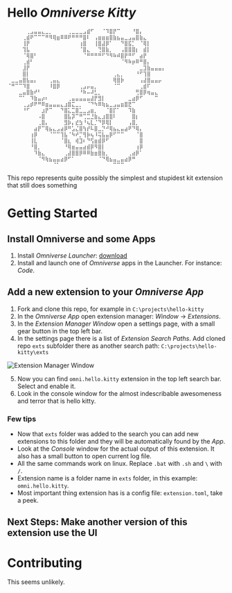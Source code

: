 # Hello *Omniverse Kitty* 

```
⠀⠀⠀⠀⠀⢀⣠⣤⣤⣄⣀⡀⠀⠀⠀⠀⢀⣀⣀⣀⣠⣾⠋⠀⠀⠈⠹⣿⡟⠉⠀⠀⠀⠘⣿⡄⠀⠀⠀⠀⠀⠀
⠀⠀⠀⠀⢀⣾⠟⠉⠉⠉⠛⠻⢿⣶⠿⠿⠟⠛⠛⠛⣿⠇⠀⢠⣶⣶⣶⣿⣷⣦⣤⣀⣠⣤⣿⣷⣄⠀⠀⠀⠀⠀
⠀⠀⠀⠀⢸⡟⠀⠀⠀⠀⠀⠀⠀⠀⠀⠀⠀⠀⠀⢰⣿⠀⠀⢸⣿⣼⡿⠁⠀⠀⠙⣿⣯⡁⠀⠈⢿⡇⠀⠀⠀⠀
⠀⠀⠀⠀⢹⣧⠀⠀⠀⠀⠀⠀⠀⠀⠀⠀⠀⠀⠀⠈⣿⣄⠀⠀⢙⣿⣷⡀⠀⠀⢠⣿⣿⣿⡆⠀⣾⡇⠀⠀⠀⠀
⠀⠀⠀⠀⠈⢿⣿⠃⠀⠀⠀⠀⠀⠀⠀⠀⠀⠀⠀⠀⠈⠛⠛⠛⠛⠋⠙⠻⠷⠾⣿⡟⠛⠋⠀⣴⡟⠀⠀⠀⠀⠀
⠀⠀⠀⠀⢀⣾⠃⠀⠀⠀⠀⠀⠀⠀⠀⠀⠀⠀⠀⠀⠀⠀⠀⠀⠀⠀⠀⠀⠀⠀⠈⠻⠷⡶⠿⠛⣿⡄⠀⠀⠀⠀
⠀⠀⠀⠀⣸⡟⠀⠀⠀⠀⠀⠀⠀⠀⠀⠀⠀⠀⠀⠀⠀⠀⠀⠀⠀⠀⠀⠀⠀⠀⠀⠀⠀⠀⠀⣀⣹⣷⣤⣤⣤⡄
⠀⠀⠀⠀⣿⡇⠀⠀⠀⠀⠀⠀⠀⠀⠀⠀⠀⠀⠀⠀⠀⠀⠀⠀⠀⠀⠀⠀⢀⣄⡀⠀⠀⠀⠘⠋⢹⣿⠀⠀⠀⠀
⠀⣀⣀⣤⣿⣧⣤⡄⠀⠀⠀⢀⣤⣄⠀⠀⠀⠀⠀⠀⠀⠀⠀⠀⠀⠀⠀⠀⢿⣿⡷⠀⠀⠀⠀⢠⣼⣿⣤⣤⡤⠀
⠈⠛⠉⠉⠹⣿⠀⠀⠀⠀⠀⠸⣿⡿⠀⠀⠀⠀⠀⢀⣠⡤⣤⡀⠀⠀⠀⠀⠈⠉⠀⠀⠀⠀⠀⢀⣾⠏⠀⠀⠀⠀
⠀⠀⠀⣀⣤⣿⣷⠞⠃⠀⠀⠀⠀⠀⠀⠀⠀⠀⠀⠘⠷⠤⠼⣃⡀⠀⠀⠀⠀⠀⠀⠀⠀⠀⢛⣿⡿⢶⣤⣄⠀⠀
⠀⠀⠀⠉⠁⠀⠹⣷⣤⡴⠆⠀⠀⠀⠀⠀⢀⣤⣤⣤⣤⣤⣼⡟⣻⡇⠀⠀⠀⠀⠀⠀⣀⣴⡿⠋⠀⠀⠀⠉⠀⠀
⠀⠀⠀⠀⢀⣠⡾⠟⠛⠿⣶⣤⣤⣤⣄⣰⣿⣍⣀⡀⠀⠈⠙⠳⠿⢷⣦⣀⣠⣤⣶⣿⣟⠉⠀⠀⠀⠀⠀⠀⠀⠀
⠀⠀⠀⠀⠘⠋⠀⠀⠀⣰⡟⠉⠀⠀⠙⣿⣅⣉⣿⣁⣀⣠⣶⡀⠀⠀⠈⣿⡏⠁⠀⠀⠹⣷⠀⠀⠀⠀⠀⠀⠀⠀
⠀⠀⠀⠀⠀⠀⠀⠀⠠⣿⠀⠀⠀⠀⠀⣿⣧⡽⠉⠛⢉⣉⣘⣷⣄⣰⣿⣿⠇⠀⠀⠀⠀⣿⡆⠀⠀⠀⠀⠀⠀⠀
⠀⠀⠀⠀⠀⠀⠀⠀⢀⣿⡄⠀⠀⠀⠀⣻⡷⡄⣞⣳⠘⢦⣇⡈⠙⡿⢿⡇⠀⠀⠀⠀⢠⣿⡀⠀⠀⠀⠀⠀⠀⠀
⠀⠀⠀⠀⠀⠀⠀⣴⡟⠉⢿⣦⣄⣠⣴⡿⠛⣡⣌⣿⢳⡞⠧⣿⣀⡙⠚⢿⣦⣄⣤⣴⠟⠙⢿⡄⠀⠀⠀⠀⠀⠀
⠀⠀⠀⠀⠀⠀⢰⡿⠀⠀⠀⠈⠉⠉⢹⣧⠈⠳⠞⡉⢻⡷⢦⠸⢭⣧⣤⡿⠋⠉⠉⠀⠀⠀⠈⣿⠀⠀⠀⠀⠀⠀
⠀⠀⠀⠀⠀⠀⢸⣇⠀⠀⠀⠀⠀⠀⠈⣿⣆⠀⢾⣹⠆⠙⢫⣶⣾⡿⠋⠀⠀⠀⠀⠀⠀⠀⠀⣿⠀⠀⠀⠀⠀⠀
⠀⠀⠀⠀⠀⠀⠘⣿⡀⠀⠀⠀⠀⠀⠀⠘⢿⣶⣤⣤⣴⣾⡿⠻⣿⡇⠀⠀⠀⠀⠀⠀⠀⠀⢰⡿⠀⠀⠀⠀⠀⠀
⠀⠀⠀⠀⠀⠀⠀⠹⣷⣄⠀⠀⠀⠀⠀⢀⣼⣿⣿⡿⠿⠿⣷⣶⣿⣷⡀⠀⠀⠀⠀⠀⢀⣴⡿⠁⠀⠀⠀⠀⠀⠀
⠀⠀⠀⠀⠀⠀⠀⠀⠈⠻⢷⣦⣤⣤⣴⡿⠋⠁⠀⠀⠀⠀⠀⠀⠈⠙⢿⣦⣤⣀⣤⣴⡿⠛⠀⠀⠀⠀⠀⠀⠀⠀
⠀⠀⠀⠀⠀⠀⠀⠀⠀⠀⠀⠀⠈⠁⠀⠀⠀⠀⠀⠀⠀⠀⠀⠀⠀⠀⠀⠀⠉⠉⠉⠀⠀⠀⠀⠀⠀⠀⠀⠀⠀⠀
```

This repo represents quite possibly the simplest and stupidest kit extension that still does something

# Getting Started

## Install Omniverse and some Apps

1. Install *Omniverse Launcher*: [download](https://www.nvidia.com/en-us/omniverse/download)
2. Install and launch one of *Omniverse* apps in the Launcher. For instance: *Code*.

## Add a new extension to your *Omniverse App*

1. Fork and clone this repo, for example in `C:\projects\hello-kitty`
2. In the *Omniverse App* open extension manager: *Window* &rarr; *Extensions*.
3. In the *Extension Manager Window* open a settings page, with a small gear button in the top left bar.
4. In the settings page there is a list of *Extension Search Paths*. Add cloned repo `exts` subfolder there as another search path: `C:\projects\hello-kitty\exts`

![Extension Manager Window](/images/add-ext-search-path.png)

5. Now you can find `omni.hello.kitty` extension in the top left search bar. Select and enable it.
6. Look in the console window for the almost indescribable awesomeness and terror that is hello kitty.

### Few tips

* Now that `exts` folder was added to the search you can add new extensions to this folder and they will be automatically found by the *App*.
* Look at the *Console* window for the actual output of this extension. It also has a small button to open current log file.
* All the same commands work on linux. Replace `.bat` with `.sh` and `\` with `/`.
* Extension name is a folder name in `exts` folder, in this example: `omni.hello.kitty`. 
* Most important thing extension has is a config file: `extension.toml`, take a peek.

## Next Steps: Make another version of this extension use the UI

# Contributing
This seems unlikely.
